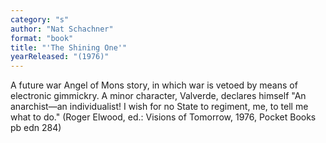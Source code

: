 ```yaml
---
category: "s"
author: "Nat Schachner"
format: "book"
title: "'The Shining One'"
yearReleased: "(1976)"
---
```

A future war Angel of Mons story, in which war is vetoed by means of electronic gimmickry. A minor character, Valverde, declares himself "An anarchist—an individualist! I wish for no State to regiment, me, to tell me what to do." (Roger Elwood, ed.: Visions of Tomorrow, 1976, Pocket Books pb edn 284)
 